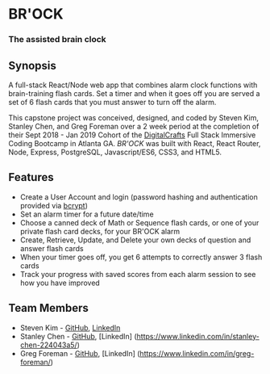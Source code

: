 # BR'OCK
### The assisted brain clock

## Synopsis
A full-stack React/Node web app that combines alarm clock functions with brain-training flash cards. Set a timer and when it goes off you are served a set of 6 flash cards that you must answer to turn off the alarm.

This capstone project was conceived, designed, and coded by Steven Kim, Stanley Chen, and Greg Foreman over a 2 week period at the completion of their Sept 2018 - Jan 2019 Cohort of the [DigitalCrafts](https://www.digitalcrafts.com/) Full Stack Immersive Coding Bootcamp in Atlanta GA. *BR'OCK* was built with React, React Router, Node, Express, PostgreSQL, Javascript/ES6, CSS3, and HTML5.

## Features
- Create a User Account and login (password hashing and authentication provided via [bcrypt](https://www.npmjs.com/package/body-parser))
- Set an alarm timer for a future date/time
- Choose a canned deck of Math or Sequence flash cards, or one of your private flash card decks, for your BR'OCK alarm
- Create, Retrieve, Update, and Delete your own decks of question and answer flash cards
- When your timer goes off, you get 6 attempts to correctly answer 3 flash cards
- Track your progress with saved scores from each alarm session to see how you have improved



## Team Members
- Steven Kim - [GitHub](https://github.com/steventaesungkim), [LinkedIn](https://www.linkedin.com/in/steventaesungkim/)
- Stanley Chen - [GitHub](https://github.com/DannyShien), [LinkedIn] (https://www.linkedin.com/in/stanley-chen-224043a5/)
- Greg Foreman - [GitHub](https://github.com/GFore), [LinkedIn] (https://www.linkedin.com/in/greg-foreman/)
